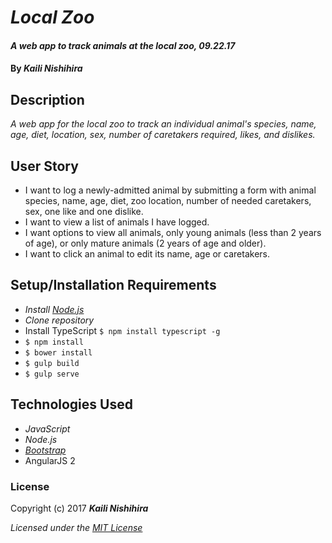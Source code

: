 # _Local Zoo_

#### _A web app to track animals at the local zoo, 09.22.17_

#### By _**Kaili Nishihira**_

## Description

_A web app for the local zoo to track an individual animal's species, name, age, diet, location, sex, number of caretakers required, likes, and dislikes._

## User Story
* I want to log a newly-admitted animal by submitting a form with animal species, name, age, diet, zoo location, number of needed caretakers, sex, one like and one dislike.
* I want to view a list of animals I have logged.
* I want options to view all animals, only young animals (less than 2 years of age), or only mature animals (2 years of age and older).
* I want to click an animal to edit its name, age or caretakers.

## Setup/Installation Requirements

* _Install [Node.js](https://nodejs.org/en/download/)_
* _Clone repository_
* Install TypeScript `$ npm install typescript -g`
* `$ npm install`
* `$ bower install`
* `$ gulp build`
* `$ gulp serve`

## Technologies Used
* _JavaScript_
* _Node.js_
* _[Bootstrap](http://getbootstrap.com/getting-started/)_
* AngularJS 2


### License

Copyright (c) 2017 **_Kaili Nishihira_**

*Licensed under the [MIT License](https://opensource.org/licenses/MIT)*

